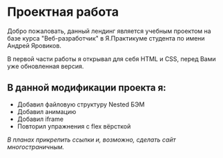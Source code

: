# Проектная работа

Добро пожаловать, данный лендинг является учебным проектом на базе курса "Веб-разработчик" в Я.Практикуме студента по имени Андрей Яровиков.

В первой части работы я открывал для себя HTML и CSS, перед Вами уже обновленная версия.

## В данной модификации проекта я:

- Добавил файловую структуру Nested БЭМ
- Добавил анимацию
- Добавил iframe
- Повторил упражнения с flex вёрсткой

_В планах прикрепить ссылки и, возможно, сделать сайт многостраничным._
